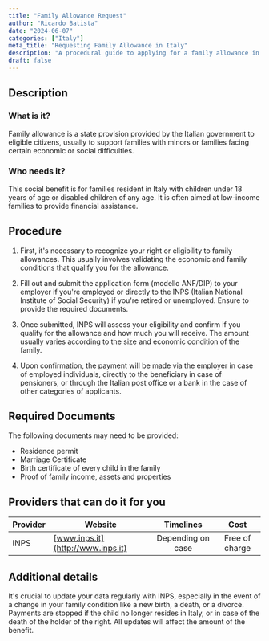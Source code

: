```yaml
---
title: "Family Allowance Request"
author: "Ricardo Batista"
date: "2024-06-07"
categories: ["Italy"]
meta_title: "Requesting Family Allowance in Italy"
description: "A procedural guide to applying for a family allowance in Italy"
draft: false
---
```


## Description
### What is it?
Family allowance is a state provision provided by the Italian government to eligible citizens, usually to support families with minors or families facing certain economic or social difficulties.

### Who needs it?
This social benefit is for families resident in Italy with children under 18 years of age or disabled children of any age. It is often aimed at low-income families to provide financial assistance. 

## Procedure

1. First, it's necessary to recognize your right or eligibility to family allowances. This usually involves validating the economic and family conditions that qualify you for the allowance.

2. Fill out and submit the application form (modello ANF/DIP) to your employer if you're employed or directly to the INPS (Italian National Institute of Social Security) if you're retired or unemployed. Ensure to provide the required documents.

3. Once submitted, INPS will assess your eligibility and confirm if you qualify for the allowance and how much you will receive. The amount usually varies according to the size and economic condition of the family.

4. Upon confirmation, the payment will be made via the employer in case of employed individuals, directly to the beneficiary in case of pensioners, or through the Italian post office or a bank in the case of other categories of applicants.

## Required Documents

The following documents may need to be provided:
- Residence permit
- Marriage Certificate
- Birth certificate of every child in the family
- Proof of family income, assets and properties 

## Providers that can do it for you

| Provider        |     Website     |     Timelines    |       Cost      |
| --------------- | --------------- |  :-------------: | :-------------: |
| INPS            |  [www.inps.it](http://www.inps.it)       |   Depending on case  |      Free of charge       |

## Additional details
It's crucial to update your data regularly with INPS, especially in the event of a change in your family condition like a new birth, a death, or a divorce. Payments are stopped if the child no longer resides in Italy, or in case of the death of the holder of the right. All updates will affect the amount of the benefit.